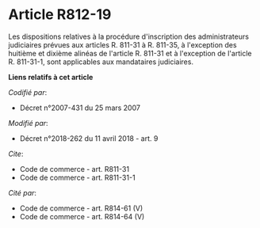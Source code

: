 # Article R812-19

Les dispositions relatives à la procédure d'inscription des administrateurs judiciaires prévues aux articles R. 811-31 à R.
811-35, à l'exception des huitième et dixième alinéas de l'article R. 811-31 et à l'exception de l'article R. 811-31-1, sont
applicables aux mandataires judiciaires.

**Liens relatifs à cet article**

_Codifié par_:

  - Décret n°2007-431 du 25 mars 2007

_Modifié par_:

  - Décret n°2018-262 du 11 avril 2018 - art. 9

_Cite_:

  - Code de commerce - art. R811-31
  - Code de commerce - art. R811-31-1

_Cité par_:

  - Code de commerce - art. R814-61 (V)
  - Code de commerce - art. R814-64 (V)
